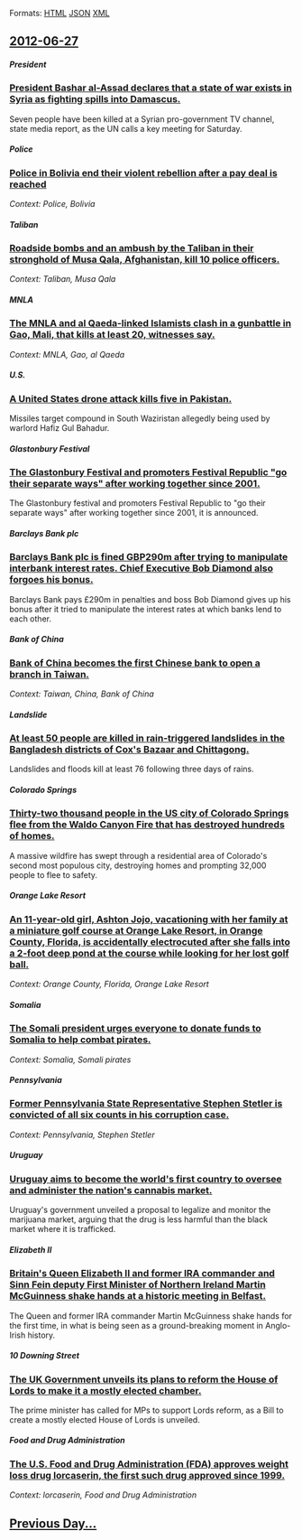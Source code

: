 
Formats: [HTML](2012/06/27/index.html)  [JSON](2012/06/27/index.json)  [XML](2012/06/27/index.xml)  

## [2012-06-27](/news/2012/06/27/index.md)

##### President
### [President Bashar al-Assad declares that a state of war exists in Syria as fighting spills into Damascus. ](/news/2012/06/27/president-bashar-al-assad-declares-that-a-state-of-war-exists-in-syria-as-fighting-spills-into-damascus.md)
Seven people have been killed at a Syrian pro-government TV channel, state media report, as the UN calls a key meeting for Saturday.

##### Police
### [Police in Bolivia end their violent rebellion after a pay deal is reached ](/news/2012/06/27/police-in-bolivia-end-their-violent-rebellion-after-a-pay-deal-is-reached.md)
_Context: Police, Bolivia_

##### Taliban
### [Roadside bombs and an ambush by the Taliban in their stronghold of Musa Qala, Afghanistan, kill 10 police officers. ](/news/2012/06/27/roadside-bombs-and-an-ambush-by-the-taliban-in-their-stronghold-of-musa-qala-afghanistan-kill-10-police-officers.md)
_Context: Taliban, Musa Qala_

##### MNLA
### [The MNLA and al Qaeda-linked Islamists clash in a gunbattle in Gao, Mali, that kills at least 20, witnesses say. ](/news/2012/06/27/the-mnla-and-al-qaeda-linked-islamists-clash-in-a-gunbattle-in-gao-mali-that-kills-at-least-20-witnesses-say.md)
_Context: MNLA, Gao, al Qaeda_

##### U.S.
### [A United States drone attack kills five in Pakistan. ](/news/2012/06/27/a-united-states-drone-attack-kills-five-in-pakistan.md)
Missiles target compound in South Waziristan allegedly being used by warlord Hafiz Gul Bahadur.

##### Glastonbury Festival
### [The Glastonbury Festival and promoters Festival Republic "go their separate ways" after working together since 2001. ](/news/2012/06/27/the-glastonbury-festival-and-promoters-festival-republic-go-their-separate-ways-after-working-together-since-2001.md)
The Glastonbury festival and promoters Festival Republic to &quot;go their separate ways&quot; after working together since 2001, it is announced.

##### Barclays Bank plc
### [Barclays Bank plc is fined GBP290m after trying to manipulate interbank interest rates. Chief Executive Bob Diamond also forgoes his bonus. ](/news/2012/06/27/barclays-bank-plc-is-fined-agbp290m-after-trying-to-manipulate-interbank-interest-rates-chief-executive-bob-diamond-also-forgoes-his-bonus.md)
Barclays Bank pays £290m in penalties and boss Bob Diamond gives up his bonus after it tried to manipulate the interest rates at which banks lend to each other.

##### Bank of China
### [Bank of China becomes the first Chinese bank to open a branch in Taiwan. ](/news/2012/06/27/bank-of-china-becomes-the-first-chinese-bank-to-open-a-branch-in-taiwan.md)
_Context: Taiwan, China, Bank of China_

##### Landslide
### [At least 50 people are killed in rain-triggered landslides in the Bangladesh districts of Cox's Bazaar and Chittagong. ](/news/2012/06/27/at-least-50-people-are-killed-in-rain-triggered-landslides-in-the-bangladesh-districts-of-cox-s-bazaar-and-chittagong.md)
Landslides and floods kill at least 76 following three days of rains.

##### Colorado Springs
### [Thirty-two thousand people in the US city of Colorado Springs flee from the Waldo Canyon Fire that has destroyed hundreds of homes. ](/news/2012/06/27/thirty-two-thousand-people-in-the-us-city-of-colorado-springs-flee-from-the-waldo-canyon-fire-that-has-destroyed-hundreds-of-homes.md)
A massive wildfire has swept through a residential area of Colorado&#039;s second most populous city, destroying homes and prompting 32,000 people to flee to safety.

##### Orange Lake Resort
### [An 11-year-old girl, Ashton Jojo, vacationing with her family at a miniature golf course at Orange Lake Resort, in Orange County, Florida, is accidentally electrocuted after she falls into a 2-foot deep pond at the course while looking for her lost golf ball. ](/news/2012/06/27/an-11-year-old-girl-ashton-jojo-vacationing-with-her-family-at-a-miniature-golf-course-at-orange-lake-resort-in-orange-county-florida-i.md)
_Context: Orange County, Florida, Orange Lake Resort_

##### Somalia
### [The Somali president urges everyone to donate funds to Somalia to help combat pirates. ](/news/2012/06/27/the-somali-president-urges-everyone-to-donate-funds-to-somalia-to-help-combat-pirates.md)
_Context: Somalia, Somali pirates_

##### Pennsylvania
### [Former Pennsylvania State Representative Stephen Stetler is convicted of all six counts in his corruption case. ](/news/2012/06/27/former-pennsylvania-state-representative-stephen-stetler-is-convicted-of-all-six-counts-in-his-corruption-case.md)
_Context: Pennsylvania, Stephen Stetler_

##### Uruguay
### [Uruguay aims to become the world's first country to oversee and administer the nation's cannabis market. ](/news/2012/06/27/uruguay-aims-to-become-the-world-s-first-country-to-oversee-and-administer-the-nation-s-cannabis-market.md)
Uruguay&#39;s government unveiled a proposal to legalize and monitor the marijuana market, arguing that the drug is less harmful than the black market where it is trafficked.

##### Elizabeth II
### [Britain's Queen Elizabeth II and former IRA commander and Sinn Fein deputy First Minister of Northern Ireland Martin McGuinness shake hands at a historic meeting in Belfast. ](/news/2012/06/27/britain-s-queen-elizabeth-ii-and-former-ira-commander-and-sinn-fa-c-in-deputy-first-minister-of-northern-ireland-martin-mcguinness-shake-hands.md)
The Queen and former IRA commander Martin McGuinness shake hands for the first time, in what is being seen as a ground-breaking moment in Anglo-Irish history.

##### 10 Downing Street
### [The UK Government unveils its plans to reform the House of Lords to make it a mostly elected chamber. ](/news/2012/06/27/the-uk-government-unveils-its-plans-to-reform-the-house-of-lords-to-make-it-a-mostly-elected-chamber.md)
The prime minister has called for MPs to support Lords reform, as a Bill to create a mostly elected House of Lords is unveiled.

##### Food and Drug Administration
### [The U.S. Food and Drug Administration (FDA) approves weight loss drug lorcaserin, the first such drug approved since 1999. ](/news/2012/06/27/the-u-s-food-and-drug-administration-fda-approves-weight-loss-drug-lorcaserin-the-first-such-drug-approved-since-1999.md)
_Context: lorcaserin, Food and Drug Administration_

## [Previous Day...](/news/2012/06/26/index.md)

